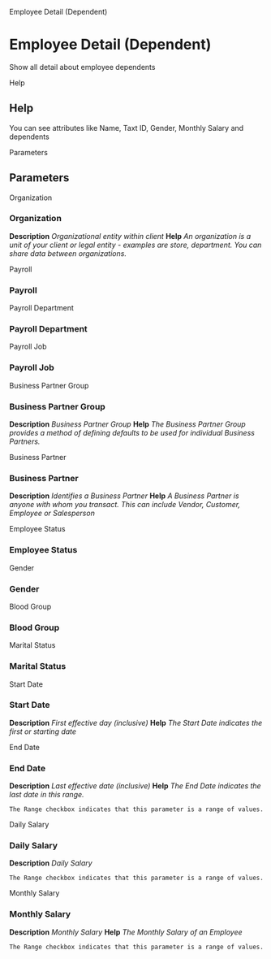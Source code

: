
Employee Detail (Dependent)
# Employee Detail (Dependent)


Show all detail about employee dependents

Help
## Help

You can see attributes like Name, Taxt ID, Gender, Monthly Salary and dependents

Parameters
## Parameters


Organization
### Organization

**Description**
 *Organizational entity within client*
**Help**
 *An organization is a unit of your client or legal entity - examples are store, department. You can share data between organizations.*

Payroll
### Payroll


Payroll Department
### Payroll Department


Payroll Job
### Payroll Job


Business Partner Group
### Business Partner Group

**Description**
 *Business Partner Group*
**Help**
 *The Business Partner Group provides a method of defining defaults to be used for individual Business Partners.*

Business Partner
### Business Partner

**Description**
 *Identifies a Business Partner*
**Help**
 *A Business Partner is anyone with whom you transact.  This can include Vendor, Customer, Employee or Salesperson*

Employee Status
### Employee Status


Gender
### Gender


Blood Group
### Blood Group


Marital Status
### Marital Status


Start Date
### Start Date

**Description**
 *First effective day (inclusive)*
**Help**
 *The Start Date indicates the first or starting date*

End Date
### End Date

**Description**
 *Last effective date (inclusive)*
**Help**
 *The End Date indicates the last date in this range.*

```
The Range checkbox indicates that this parameter is a range of values.
```
Daily Salary
### Daily Salary

**Description**
 *Daily Salary*

```
The Range checkbox indicates that this parameter is a range of values.
```
Monthly Salary
### Monthly Salary

**Description**
 *Monthly Salary*
**Help**
 *The Monthly Salary of an Employee*

```
The Range checkbox indicates that this parameter is a range of values.
```